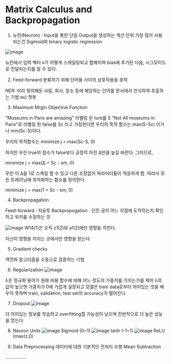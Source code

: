 # Matrix Calculus and Backpropagation

1. 뉴런(Neuron) : Input을 통한 단일 Output을 생성하는 계산 단위
가장 많이 사용되는건 Sigmoid와 binary logistic regression

![image](https://user-images.githubusercontent.com/34912004/96443723-040f7800-1248-11eb-8c6a-9cf229fbc1df.png)

뉴런에서 입력 벡터 x가 어떻게 스케일링되고 합해지며 bias에 추가된 다음, 시그모이드로 전달되는지를 알 수 있다.

2. Feed-forward
분류하기 위해 단어들 사이의 상호작용을 포착

NER: 미리 정의해둔 사람, 회사, 장소 등에 해당하는 단어를 문서에서 인식하여 추출하는 기법 ex) 챗봇


3. Maximum Mrgin Objective Function

"Museums in Paris are amazing" 라벨링 된 ture를 S
"Not All museums in Paris"로 라벨링 된 false를 Sc
라고 가정한다면 우리의 목적 함수는 max(S-Sc) 이거나 min(Sc-S)이다.

우리의 목적함수는 minimize j = max(Sc-S, 0)

하지만 우린 true의 점수가 false보다 긍정적 마진 ∆만큼 높길 바란다. 그러므로,

minimize j = max(∆ + Sc - sm, 0)

우린 이 ∆을 1로 스케일 할 수 있고 다른 조정없이 파라미터들이 적응하게 함. 따라서 모든 트레이닝에 최적화하는 함수를 정의한다.

minimize j = max(1 + Sc - sm, 0)

4. Backpropagation

Feed-forward : 자유투
Backpropogation : 던진 공이 어느 지점에 도착하는지 확인하고 위치를 수정하는 것

![image](https://user-images.githubusercontent.com/34912004/96447852-83537a80-124d-11eb-8172-e6410553cc69.png)
W14(1)은 오직 z1(2)와 a1(2)에만 영향을 끼친다.

자신이 영향을 끼치는 곳에서만 영향을 받는다.

5. Gradient checks

역전파 알고리즘을 수동으로 검증하는 기법

6. Regularization
![image](https://user-images.githubusercontent.com/34912004/96455344-0da0dc00-1258-11eb-815f-711c1310ba9e.png)

λ은 정규화 용어가 원래 비용 함수에 비해 어느 정도의 가중치를 가지는가를 제어
λ의 값이 높으면 가중치가 0에 가깝게 설정되고 모델은 train data로부터 의미있는 것을 배우지 못하며 train, validation, test set의 accuracy가 떨어진다.

7. Dropout
![image](https://user-images.githubusercontent.com/34912004/96456137-10500100-1259-11eb-90ab-05453831941a.png)

더 의미있는 정보를 학습하고 overfitting할 가능성이 낮으며 전반적으로 더 높은 성능을 얻는다.

8. Neuron Units
![image](https://user-images.githubusercontent.com/34912004/96460039-c3225e00-125d-11eb-8ae6-71f15b7c84a6.png)
Sigmoid (0~1)
![image](https://user-images.githubusercontent.com/34912004/96460327-0f6d9e00-125e-11eb-831c-35430811e03f.png)
tanh (-1~1)
![image](https://user-images.githubusercontent.com/34912004/96460378-18f70600-125e-11eb-9828-409a5d333b3b.png)
ReLU (max(z,0)

9. Data Preprocessing
데이터에 대한 기본적인 전처리 수행
Mean Subtraction


................


